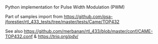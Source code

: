 Python implementation for Pulse Width Modulation (PWM)

Part of samples import from https://github.com/psa-jforestier/rtl_433_tests/tree/master/tests/Came/TOP432

See also https://github.com/merbanan/rtl_433/blob/master/conf/CAME-TOP432.conf & https://triq.org/pdv/
